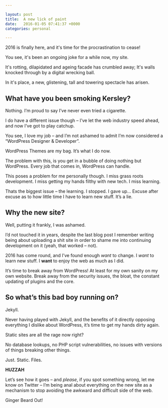 ```yaml
---

layout: post
title:  A new lick of paint
date:   2016-01-05 07:41:37 +0000
categories: personal

---
```


2016 is finally here, and it's time for the procrastination to cease!

You see, it's been an ongoing joke for a while now, my site.

It's rotting, dilapidated and ageing facade has crumbled away; It's walls knocked through by a digital wrecking ball.

In it's place, a new, glistening, tall and towering spectacle has arisen.

## What have you been smoking Kersley?

Nothing. I’m proud to say I’ve never even tried a cigarette.

I do have a different issue though – I’ve let the web industry speed ahead, and now I’ve got to play catchup.

You see, I love my job – and I’m not ashamed to admit I’m now considered a “WordPress Designer & Developer”.

WordPress Themes are my bag. It’s what I do now.

The problem with this, is you get in a bubble of doing nothing but WordPress. Every job that comes in, WordPress can handle.

This poses a problem for me personally though.
I miss grass roots development.
I miss getting my hands filthy with new tech.
I miss learning.

Thats the biggest issue – the learning.
I stopped. I gave up… Excuse after excuse as to how little time I have to learn new stuff.
It’s a lie.

## Why the new site?

Well, putting it frankly, I was ashamed.

I’d not touched it in years, despite the last blog post I remember writing being about uploading a shit site in order to shame me into continuing development on it (yeah, that worked – not).

2016 has come round, and I’ve found enough _want_ to change.
I *want* to learn new stuff. I **want** to enjoy the web as much as I did.

It’s time to break away from WordPress! At least for my own sanity on my own website. Break away from the security issues, the bloat, the constant updating of plugins and the core.

## So what’s this bad boy running on?

Jekyll.

Never having played with Jekyll, and the benefits of it directly opposing everything I dislike about WordPress, it’s time to get my hands dirty again.

Static sites are all the rage now right?

No database lookups, no PHP script vulnerabilities, no issues with versions of things breaking other things.

Just. Static. Files.

**HUZZAH**

Let’s see how it goes – and _please_, if you spot something wrong, let me know on Twitter – I’m being anal about everything on the new site as a mechanism to stop avoiding the awkward and difficult side of the web.

Ginger Beard Out!